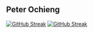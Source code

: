 <h2>Peter Ochieng</h2>

[![GitHub Streak](https://github-readme-streak-stats.herokuapp.com/?user=Hillcrest&theme=chartreuse-dark&dates=white&fire=red)](https://git.io/streak-stats)
[![GitHub Streak](https://github-readme-streak-stats.herokuapp.com/?user=Hillcrest&theme=chartreuse-dark&dates=white&fire=red)](https://git.io/streak-stats)


